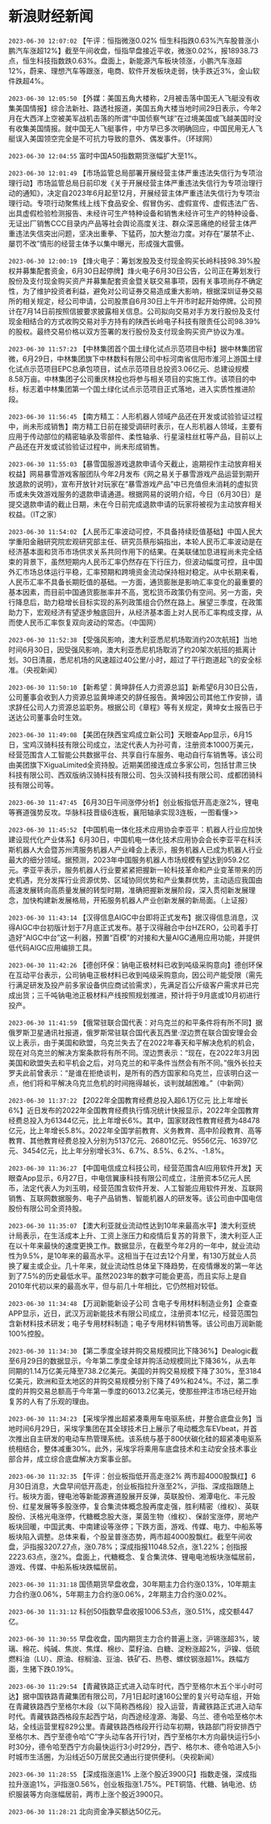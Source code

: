# 新浪财经新闻
`2023-06-30 12:07:02` 【午评：恒指微涨0.02% 恒生科指跌0.63%汽车股普涨小鹏汽车涨超12%】截至午间收盘，恒指早盘接近平收，微涨0.02%，报18938.73点，恒生科技指数跌0.63%。盘面上，新能源汽车板块领涨，小鹏汽车涨超12%，蔚来、理想汽车等跟涨，电商、软件开发板块走弱，快手跌近3%，金山软件跌超4%。

`2023-06-30 12:05:50` 【外媒：美国五角大楼称，2月被击落中国无人飞艇没有收集美国情报】综合法新社、路透社报道，美国五角大楼当地时间29日表示，今年2月在大西洋上空被美军战机击落的所谓“中国侦察气球”在过境美国或飞越美国时没有收集美国情报。就中国无人飞艇事件，中方早已多次明确回应，中国民用无人飞艇误入美国领空完全是不可抗力导致的意外、偶发事件。（环球网）

`2023-06-30 12:04:55` 富时中国A50指数期货涨幅扩大至1%。

`2023-06-30 12:01:49` 【市场监管总局部署开展经营主体严重违法失信行为专项治理行动】市场监管总局日前印发《关于开展经营主体严重违法失信行为专项治理行动的通知》，决定自2023年6月起至12月，开展经营主体严重违法失信行为专项治理行动。专项行动聚焦线上线下食品安全、假冒伪劣、虚假宣传、虚假违法广告、出具虚假检验检测报告、未经许可生产特种设备和销售未经许可生产的特种设备、无证出厂销售CCC目录内产品等社会舆论高度关注、群众深恶痛绝的经营主体严重违法失信突出问题，坚决出重拳、下猛药，加大整治力度。对存在“屡禁不止、屡罚不改”情形的经营主体予以集中曝光，形成强大震慑。

`2023-06-30 12:00:19` 【烽火电子：筹划发股及支付现金购买长岭科技98.39%股权并募集配套资金，6月30日起停牌】烽火电子6月30日公告，公司正在筹划发行股份及支付现金购买资产并募集配套资金暨关联交易事项，因有关事项尚存不确定性，为了维护投资者利益，避免对公司证券交易造成重大影响，根据深圳证券交易所的相关规定，经公司申请，公司股票自6月30日上午开市时起开始停牌。公司预计在7月14日前按照信披要求披露相关信息。公司拟向交易对手方发行股份及支付现金相结合的方式收购交易对手方持有的陕西长岭电子科技有限责任公司98.39%的股权。最终交易价格以双方签署的发行股份及支付现金购买资产协议为准。

`2023-06-30 11:57:23` 【中林集团首个国土绿化试点示范项目中标】据中林集团官微，6月29日，中林集团旗下中林数科有限公司中标河南省信阳市淮河上游国土绿化试点示范项目EPC总承包项目，试点示范项目总投资3.06亿元、总建设规模8.58万亩。中林集团子公司重庆林投也将参与相关项目的实施工作。该项目的中标，标志着中林集团第一个国土绿化试点示范项目正式落地，进入实质性推进阶段。

`2023-06-30 11:56:45` 【南方精工：人形机器人领域产品还在开发或试验验证过程中，尚未形成销售】南方精工日前在接受调研时表示，在人形机器人领域，主要有应用于传动部位的精密轴承及零部件、柔性轴承、行星滚柱丝杠等产品，目前以上产品还在开发或试验验证过程中，尚未形成销售。

`2023-06-30 11:55:03` 【暴雪国服游戏退款申请今天截止，逾期视作主动放弃相关权益】网易暴雪游戏客服团队今年2月发布《网之易关于暴雪游戏产品运营到期开放退款的说明》，宣布开放针对玩家在“暴雪游戏产品”中已充值但未消耗的虚拟货币或未失效游戏服务的退款申请通道。根据网易的说明介绍，今日（6月30日）是提交退款申请的截止日期，未在今日前完成退款申请的玩家将被视为主动放弃相关权益。（IT之家）

`2023-06-30 11:54:02` 【人民币汇率波动可控，不具备持续贬值基础】中国人民大学重阳金融研究院宏观研究部主任、研究员蔡彤娟指出，本轮人民币汇率波动是在经济基本面和货币市场供求关系共同作用下的结果。在美联储加息进程尚未完全结束的背景下，虽然短期内人民币汇率仍然存在下行压力，但波动幅度可控，且中国外汇市场总体运行平稳，汇率预期和跨境资金流动保持相对稳定。从中长期来看，人民币汇率不具备长期贬值的基础。一方面，通货膨胀是影响汇率变化的最重要的基本因素，而目前中国通货膨胀率并不高，宽松货币政策仍有空间。另一方面，央行降息后，助力稳增长目标实现的系列政策组合仍然在路上。展望三季度，在政策助力下，宏观经济有望逐步触底回升，从经济基本面上对人民币汇率构成支撑，从而使人民币汇率恢复双向波动的常态。（中国网）

`2023-06-30 11:52:38` 【受强风影响，澳大利亚悉尼机场取消约20次航班】当地时间6月30日，因受强风影响，澳大利亚悉尼机场取消了约20架次航班的抵离计划。30日清晨，悉尼机场的风速超过40公里/小时，超过了平行跑道起飞的安全标准。（央视新闻）

`2023-06-30 11:50:10` 【新希望：黄坤辞任人力资源总监】新希望6月30日公告，公司董事会收到人力资源总监黄坤递交的辞任报告。黄坤因公司其他工作安排，请求辞任公司人力资源总监职务。根据公司《章程》等有关规定，黄坤女士报告已于送达公司董事会时生效。

`2023-06-30 11:49:08` 【美团在陕西宝鸡成立新公司】天眼查App显示，6月15日，宝鸡汉骑科技有限公司成立，法定代表人为孙可青，注册资本1000万美元，经营范围含人工智能公共数据平台、共享自行车服务、电动自行车销售等。该公司由美团旗下XiguaLimited全资持股。近期美团接连成立多家公司，包括甘肃三快科技有限公司、西双版纳汉骑科技有限公司、包头汉骑科技有限公司、成都团骑科技有限公司等。

`2023-06-30 11:47:45` 【6月30日午间涨停分析】创业板指低开高走涨2%，锂电等赛道强势反攻。华脉科技晋级6连板，襄阳轴承实现3连板，一图看懂>>

`2023-06-30 11:45:52` 【中国机电一体化技术应用协会李亚平：机器人行业应加快建设现代化产业体系】6月30日，中国机电一体化技术应用协会会长李亚平在科沃斯机器人大会暨苏州湾服务机器人产业峰会上表示，服务机器人已成为机器人行业最大的细分领域。据预测，2023年中国服务机器人市场规模有望达到959.2亿元。李亚平表示，服务机器人行业要紧紧把握新一轮科技革命和产业变革带来的历史机遇，充分发挥行业资源优势、区域协同优势和产业集群优势，主动适应我国由高速发展转向高质量发展的转型时期，准确把握新发展阶段，深入贯彻新发展理念，加快构建新发展格局，开拓服务机器人产业创新发展的新局面。（上证报）

`2023-06-30 11:43:14` 【汉得信息AIGC中台即将正式发布】据汉得信息消息，汉得AIGC中台初版计划于7月底正式发布。基于汉得融合中台HZERO，公司着手打造好“AIGC中台”这一利器，预置“百模”的对接和大量AIGC通用应用功能，并提供低代码AIGC应用编排工具。

`2023-06-30 11:42:26` 【德创环保：钠电正极材料已收到吨级采购意向】德创环保在互动平台表示，公司钠电正极材料已收到吨级采购意向，因公司产能受限（需先行满足研发及投产前多家设备供应商试验需求），先满足百公斤级客户需求并已完成出货；三千吨钠电池正极材料产线按照规划推进，预计将于9月底或10月初进行投产。

`2023-06-30 11:41:59` 【俄常驻联合国代表：对乌克兰的和平条件将有所不同】据俄罗斯卫星通讯社报道，俄罗斯常驻联合国代表瓦西里·涅边贾在联合国安理会会议上表示，由于美国和欧盟，乌克兰失去了在2022年春天和平解决危机的机会，现在对乌克兰的解决方案条款将有所不同。涅边贾表示：“现在，在2022年3月因美国和欧盟失去和平机会之后，对乌克兰的和平条件当然会有所不同。”俄外长拉夫罗夫此前曾表示：“是谁在拒绝谈判，是所有的西方国家和乌克兰，应该明白这一点，他们将和平解决乌克兰危机的时间拖得越长，谈判就越困难。”（中新网）

`2023-06-30 11:37:22` 【2022年全国教育经费总投入超6.1万亿元 比上年增长6%】近日发布的2022年全国教育经费执行情况统计快报显示，2022年全国教育经费总投入为61344亿元，比上年增长6%。其中，国家财政性教育经费为48478亿元，比上年增长5.8%。2022年全国学前教育、义务教育、高中阶段教育、高等教育、其他教育经费总投入分别为5137亿元、26801亿元、9556亿元、16397亿元、3454亿元，比上年分别增长3%、6.7%、8.5%、6.2%、-1.8%。

`2023-06-30 11:36:27` 【中国电信成立科技公司，经营范围含AI应用软件开发】天眼查App显示，6月27日，中电信翼康科技有限公司成立，注册资本5亿元人民币，法定代表人为刘玉明，经营范围含软件开发、人工智能应用软件开发、互联网销售、互联网数据服务、电子产品销售、智能机器人的研发等。该公司由中国电信股份有限公司全资持股。

`2023-06-30 11:35:07` 【澳大利亚就业流动性达到10年来最高水平】澳大利亚统计局表示，在生活成本上升、工资上涨压力和疫情后复苏的背景下，澳大利亚人正在以十年来最快的速度更换工作。数据显示，在截至今年2月的一年中，就业流动性为9.5%，是10年来的最高水平。这相当于在过去12个月里，有130万就业人员换了雇主或企业。几十年来，就业流动性总体呈下降趋势，在疫情爆发的第一年达到了7.5%的历史最低水平。虽然2023年的数字可能会更高，而且实际上是自2010年代初以来的最高水平，但与前几十年相比，它仍然相对较低。

`2023-06-30 11:34:48` 【万润新能新设子公司 含电子专用材料制造业务】企查查APP显示，近日，武汉万润新能技术有限公司成立，注册资本1亿元，经营范围包含新材料技术研发；电子专用材料制造；电子专用材料销售等。该公司由万润新能100%控股。

`2023-06-30 11:34:30` 【第二季度全球并购交易规模同比下降36%】Dealogic截至6月29日的数据显示，今年第二季度全球并购活动规模同比下降36%，从去年同期的1.14万亿美元降至738.2亿美元。美国的并购交易规模下降了30%，至3184亿美元，欧洲和亚太地区的并购交易规模分别下降了49%和24%。不过，第二季度的并购交易总额高于今年第一季度的6013.2亿美元，使那些押注市场已经开始复苏的人有了乐观的理由。

`2023-06-30 11:34:23` 【采埃孚推出超紧凑乘用车电驱系统，并整合底盘业务】当地时间6月29日，采埃孚集团在其全球技术日上展示了电动概念车EVbeat，并首次推出自主研发的电动车热管理系统。该系统与基于800伏碳化硅的超紧凑电驱系统相结合，整体减重30%。此外，采埃孚将乘用车底盘技术和主动安全技术事业部合并，成立综合底盘解决方案事业部。

`2023-06-30 11:32:35` 【午评：创业板指低开高走涨2% 两市超4000股飘红】6月30日消息，大盘早间低开高走，创业板指拉升涨至2%，沪指、深成指跟随上行。板块方面，锂电池等新能源赛道股展开反弹，英联股份、湘潭电化、丰元股份、红星发展等多股涨停，复合集流体概念股再度走强，胜利精密（维权）、英联股份、沃格光电涨停，代糖概念股大涨，莱茵生物（维权）、保龄宝涨停，房地产板块回暖，中国武夷、中南建设等涨停；下跌方面，游戏、传媒、电力、中船系等板块陷入调整。总体来看，个股呈普涨态势，两市超4000股飘红。截至午间收盘，沪指报3207.27点，涨0.78%；深成指报11048.52点，涨1.22%；创指报2223.63点，涨2%。盘面上，代糖概念、复合集流体、锂电电池板块涨幅居前，游戏、传媒、中船系板块跌幅居前。

`2023-06-30 11:31:18` 国债期货早盘收盘，30年期主力合约涨0.13%，10年期主力合约涨0.06%，5年期主力合约涨0.06%，2年期主力合约涨0.02%。

`2023-06-30 11:31:12` 科创50指数早盘收报1006.53点，涨0.51%，成交额447亿。

`2023-06-30 11:30:55` 早盘收盘，国内期货主力合约普遍上涨，沪锡涨超3%，玻璃、棉花、纯碱、焦炭、焦煤、棉纱、菜籽油、白糖、淀粉涨超2%，沪镍、低硫燃料油（LU）、原油、棕榈油、豆油、铁矿石、热卷、螺纹钢涨超1%。跌幅方面，生猪下跌0.19%。

`2023-06-30 11:29:54` 【青藏铁路正式进入动车时代，西宁至格尔木五个半小时可达】据中国铁路青藏集团有限公司，7月1日起时速160公里的复兴号动车组，开始在青藏铁路西宁至格尔木段（以下简称西格段）投入运营，青藏铁路正式进入动车时代。青藏铁路西格段东起西宁站，向西途经湟源、海晏、乌兰、德令哈至格尔木站，全线运营里程829公里。青藏铁路西格段开行动车初期，铁路部门将安排西宁至格尔木、西宁至德令哈“C”字头动车各开行1对，西宁至格尔木方向最快运行5小时30分，德令哈至西宁方向最快运行3小时29分，西宁、格尔木、德令哈进入5小时城市生活圈，为沿线近50万居民交通出行提供便利。（央视新闻）

`2023-06-30 11:28:55` 【深成指涨逾1% 上涨个股近3900只】指数走强，深成指拉升涨逾1%，沪指涨0.56%，创业板指涨1.75%。PET铜箔、代糖、钠电池、纺织服装等方向涨幅居前，两市上涨个股近3900只。

`2023-06-30 11:28:21` 北向资金净买额达50亿元。

